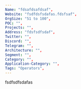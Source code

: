 ```yaml
--- 
Name: "fdsafdsafdsaf", 
Website: "fsdfdsfsdafas.fdsfsaf", 
OrgSize: "51 to 100", 
POC: "", 
Projects: "", 
Address: "fdsfsdfsdaf", 
Twitter: "", 
Discord: "",
Telegram: "", 
Architecture: "",  
Segment: "", 
Category: "", 
Application-Category: "", 
Tags: "Operators",
--- 
```

<!--lang:en--> 
fsdfsdfsdafas
<!--lang:es--] 

<!--lang:de--] 

<!--lang:fr--] 

<!--lang:pl--] 

<!--lang:uk--] 

[!--lang:*--> 